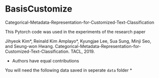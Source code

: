 # BasisCustomize

Categorical-Metadata-Representation-for-Customized-Text-Classification

This Pytorch code was used in the experiments of the research paper

Jihyeok Kim*, Reinald Kim Amplayo*, Kyungjae Lee, Sua Sung, Minji Seo, and Seung-won Hwang. Categorical-Metadata-Representation-for-Customized-Text-Classification. TACL, 2019.
* Authors have equal contributions

You will need the following data saved in seperate `data` folder
* 
